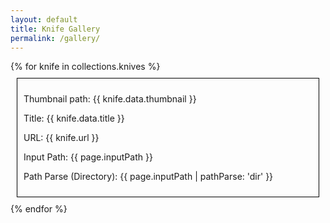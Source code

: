 ```yaml
---
layout: default
title: Knife Gallery
permalink: /gallery/
---
```


<div class="knife-grid">
  {% for knife in collections.knives %}
    <div style="border: 1px solid black; margin: 10px; padding: 10px;">
      <p>Thumbnail path: {{ knife.data.thumbnail }}</p>
      <p>Title: {{ knife.data.title }}</p>
      <p>URL: {{ knife.url }}</p>
      <p>Input Path: {{ page.inputPath }}</p>
      <p>Path Parse (Directory): {{ page.inputPath | pathParse: 'dir' }}</p>
    </div>
  {% endfor %}
</div>